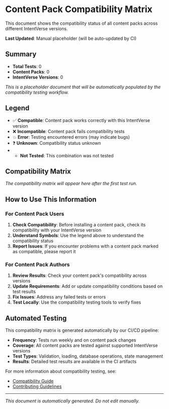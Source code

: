 # Content Pack Compatibility Matrix

This document shows the compatibility status of all content packs across different IntentVerse versions.

**Last Updated**: Manual placeholder (will be auto-updated by CI)

## Summary

- **Total Tests**: 0
- **Content Packs**: 0
- **IntentVerse Versions**: 0

*This is a placeholder document that will be automatically populated by the compatibility testing workflow.*

## Legend

- ✅ **Compatible**: Content pack works correctly with this IntentVerse version
- ❌ **Incompatible**: Content pack fails compatibility tests
- 💥 **Error**: Testing encountered errors (may indicate bugs)
- ❓ **Unknown**: Compatibility status unknown
- - **Not Tested**: This combination was not tested

## Compatibility Matrix

*The compatibility matrix will appear here after the first test run.*

## How to Use This Information

### For Content Pack Users

1. **Check Compatibility**: Before installing a content pack, check its compatibility with your IntentVerse version
2. **Understand Symbols**: Use the legend above to understand the compatibility status
3. **Report Issues**: If you encounter problems with a content pack marked as compatible, please report it

### For Content Pack Authors

1. **Review Results**: Check your content pack's compatibility across versions
2. **Update Requirements**: Add or update compatibility conditions based on test results
3. **Fix Issues**: Address any failed tests or errors
4. **Test Locally**: Use the compatibility testing tools to verify fixes

## Automated Testing

This compatibility matrix is generated automatically by our CI/CD pipeline:

- **Frequency**: Tests run weekly and on content pack changes
- **Coverage**: All content packs are tested against supported IntentVerse versions
- **Test Types**: Validation, loading, database operations, state management
- **Results**: Detailed test results are available in the CI artifacts

For more information about compatibility testing, see:
- [Compatibility Guide](COMPATIBILITY-GUIDE.md)
- [Contributing Guidelines](../CONTRIBUTING.md)

---

*This document is automatically generated. Do not edit manually.*